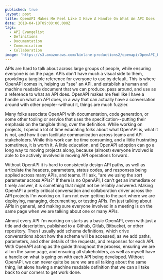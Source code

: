 ```yaml
---
published: true
layout: post
title: OpenAPI Makes Me Feel Like I Have A Handle On What An API Does
date: 2018-04-18T09:00:00.000Z
tags:
  - API Evangelist
  - Definitions
  - Documentation
  - Communication
  - Collaboration
image: 'https://s3.amazonaws.com/kinlane-productions2/openapi/OpenAPI_Pantone.png'
---
```

<p></p>APIs are hard to talk about across large groups of people, while ensuring everyone is on the page. APIs don't have much a visual side to them, providing a tangible reference for everyone to use by default. This is where OpenAPI comes in, helping us "see" an API, and establish a human and machine readable document that we can produce, pass around, and use as a reference to what an API does. OpenAPI makes me feel like I have a handle on what an API does, in a way that can actually have a conversation around with other people--without it, things are much fuzzier.

Many folks associate OpenAPI with documentation, code generation, or some other tooling or service that uses the specification--putting their emphasis on the tangible thing, over the definition. While working on projects, I spend a lot of time educating folks about what OpenAPI is, what it is not, and how it can facilitate communication across teams and API stakeholders. While this work can be time consuming, and a little frustrating sometimes, it is worth it. A little education, and OpenAPI adoption can go a long way to moving projects along, because (almost) everyone involved is able to be actively involved in moving API operations forward.

Without OpenAPI it is hard to consistently design API paths, as well as articulate the headers, parameters, status codes, and responses being applied across many APIs, and teams. If I ask, "are we using the sort parameter across APIs?" If there is no OpenAPI, I can't get an immediate or timely answer, it is something that might not be reliably answered. Making OpenAPI a pretty critical conversation and collaboration driver across the API projects I'm working on. I am not even getting to the part where we are deploying, managing, documenting, or testing APIs. I'm just talking about APIs in general, and making sure everyone involved in a meeting is on the same page when we are talking about one or many APIs. 

Almost every API I'm working on starts as a basic OpenAPI, even with just a title and description, published to a Github, Gitlab, Bitbucket, or other repository. Then I usually add schema definitions, which drive conversations about how the schema will be accessed, as we add paths, parameters, and other details of the requests, and responses for each API. With OpenAPI acting as the guide throughout the process, ensuring we are all on the same page, and ensuring all stakeholders, as well as myself have a handle on what is going on with each API being developed. Without OpenAPI, we can never quite be sure we are all talking about the same thing, let alone having a machine readable definition that we can all take back to our corners to get work done.
